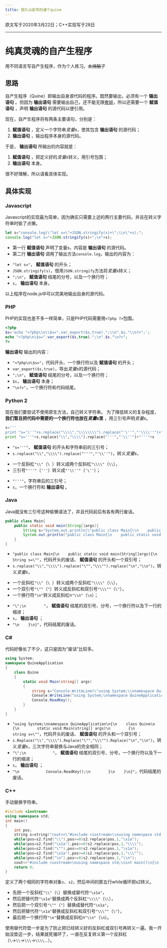 ```yaml
---
title: 很久以前写的诸个quine
---
```


原文写于2020年3月22日；C++实现写于28日

----

# 纯真灵魂的自产生程序

用不同语言写自产生程序，作为个人练习。<del>太烧脑了</del>

## 思路

自产生程序（Quine）即输出自身源代码的程序。既然要输出，必须有一个 __输出语句__ 。但因为 __输出语句__ 需要输出自己，还不能无限[套娃](https://zh.moegirl.org/禁止套娃)，所以还需要一个 __赋值语句__ ，声明 __输出语句__ 的源代码以便引用。

现在，自产生程序将有两条主要语句，分别是：
1. __赋值语句__ ，定义一个字符串*变量s*，使其包含 __输出语句__ 的源代码；
2. __输出语句__ ，输出程序本身的源代码。

于是， __输出语句__ 所输出的内容就是：
1. __赋值语句__ ，把定义好的*变量s*转义，用引号包围；
2. __输出语句__ 本身。

很不好理解，所以请看具体实现。

## 具体实现

### Javascript

Javascript的实现最为简单，因为确实只需要上述的两行主要代码，并且在转义字符串时偷了点懒。

```javascript
let s="console.log(\"let s=\"+JSON.stringify(s)+\";\\n\"+s);";
console.log("let s="+JSON.stringify(s)+";\n"+s);
```

* 第一行 __赋值语句__ 声明了变量s，内容是 __输出语句__ 的源代码。
* 第二行 __输出语句__ 调用了输出方法`console.log`，输出的内容为：
+ `"let s="`， __赋值语句__ 的开头；
+ `JSON.stringify(s)`，借用`JSON.stringify`方法将*变量s*转义；
+ `";\n"`， __赋值语句__ 结尾的分号，以及一个换行符；
+ `s`， __输出语句__ 本身。

以上程序在node.js中可以完美地输出自身的源代码。

### PHP

PHP的实现也差不多一样简单，只是PHP代码需要用`<?php ?>`包围。

```php
<?php
$s='echo "<?php\\n\\$s=".var_export($s,true).";\\n".$s."\\n?>";';
echo "<?php\n\$s=".var_export($s,true).";\n".$s."\n?>";
?>
```

__输出语句__ 输出的内容：

+ `"<?php\n\$s="`，代码开头、一个换行符以及 __赋值语句__ 的开头；
+ `var_export($s,true)`，导出*变量s*的源代码；
+ `";\n"`， __赋值语句__ 结尾的分号，以及一个换行符；
+ `$s`， __输出语句__ 本身；
+ `"\n?>"`，一个换行符和代码结尾。

### Python 2

现在我们要尝试不使用原生方法，自己转义字符串。
为了降低转义的复杂程度， __我们暂且把代码中需要的一个换行符也放在*变量s*里__ ，用三引号声明*变量s*。

```python
s='''
print "s='\''"+s.replace("\\\\","\\\\\\\\").replace("'\''","'\\\\''")+"'\''"+s'''
print "s='''"+s.replace("\\","\\\\").replace("'''","'\\''")+"'''"+s
```
+ `"s='''"`， __赋值语句__ 的开头和字符串前的三引号；
+ `s.replace("\\","\\\\").replace("'''","'\\''")`，转义*变量s*，
- 一个反斜杠`"\\"`（`\ `）转义成两个反斜杠`"\\\\"`（`\\`），
- 三引号`"'''"`（`'''`）转义成`"'\\''"`（`'\''`）；
+ `"'''"`，字符串后的三引号；
+ `s`，一个换行符和 __输出语句__ 。

### Java

Java就没有三引号这种偷懒语法了，并且代码前后有各有两行废话。

```java
public class Main{
    public static void main(String[]args){
        String s="System.out.println(\"public class Main{\\n    public static void main(String[]args){\\n        String s=\\\"\"+s.replace(\"\\\\\",\"\\\\\\\\\").replace(\"\\n\",\"\\\\n\")+\"\\\";\\n        \"+s+\"\\n    }\\n}\");";
        System.out.println("public class Main{\n    public static void main(String[]args){\n        String s=\""+s.replace("\\","\\\\").replace("\"","\\\"").replace("\n","\\n")+"\";\n        "+s+"\n    }\n}");
    }
}
```

+ `"public class Main{\n    public static void main(String[]args){\n        String s=\""`，代码开头的废话、 __赋值语句__ 的开头和一个双引号；
+ `s.replace("\\","\\\\").replace("\"","\\\"").replace("\n","\\n")`，转义*变量s*，
- 一个反斜杠`"\\"`（`\ `）转义成两个反斜杠`"\\\\"`（`\\`），
- 一个双引号`"\""`（`"`）转义成反斜杠和双引号`"\\\""`（`\"`），
- 一个换行符`"\n"`转义成反斜杠n`"\\n"`（`\n`）；
+ `"\";\n        "`， __赋值语句__ 结尾的双引号、分号，一个换行符以及下一行的缩进；
+ `s`， __输出语句__ ；
+ `"\n    }\n}"`，代码结尾的废话。

### C#

代码好像长了不少，这只是因为“废话”比较多。

```c#
using System;
namespace QuineApplication
{
    class Quine
    {
        static void Main(string[] args)
        {
            string s="Console.WriteLine(\"using System;\\nnamespace QuineApplication\\n{\\n    class Quine\\n    {\\n        static void Main(string[] args)\\n        {\\n            string s=\\\"\"+s.Replace(\"\\\\\",\"\\\\\\\\\").Replace(\"\\\"\",\"\\\\\\\"\").Replace(\"\\n\",\"\\\\n\")+\"\\\";\\n            \"+s+\"\\n            Console.ReadKey();\\n        }\\n    }\\n}\");";
            Console.WriteLine("using System;\nnamespace QuineApplication\n{\n    class Quine\n    {\n        static void Main(string[] args)\n        {\n            string s=\""+s.Replace("\\","\\\\").Replace("\"","\\\"").Replace("\n","\\n")+"\";\n            "+s+"\n            Console.ReadKey();\n        }\n    }\n}");
            Console.ReadKey();
        }
    }
}
```

+ `"using System;\nnamespace QuineApplication\n{\n    class Quine\n    {\n        static void Main(string[] args)\n        {\n            string s=\""`，代码开头的废话、 __赋值语句__ 的开头和一个双引号；
+ `s.Replace("\\","\\\\").Replace("\"","\\\"").Replace("\n","\\n")`，转义*变量s*，三次字符串替换与Java的完全相同；
+ `"\";\n            "`， __赋值语句__ 结尾的双引号、分号，一个换行符以及下一行的缩进；
+ `s`， __输出语句__ ；
+ `"\n            Console.ReadKey();\n        }\n    }\n}"`，代码结尾的废话。

### C++
手动替换字符串。
```cpp
#include <iostream>
using namespace std;
int main()
{
    int pos;
    string s=string("cout<<\"#include <iostream>\\nusing namespace std;\\nint main()\\n{\\n    int pos;\\n    string s=string(\\\"\"<<s2<<\"\\\"),s2=string(s);\\n    while(pos=s2.find(\\\"\\\\\\\\\\\"),pos>=0)s2.replace(pos,1,\\\"\\\\x1a\\\");\\n    while(pos=s2.find(\\\"\\\\x1a\\\"),pos>=0)s2.replace(pos,1,\\\"\\\\\\\\\\\\\\\\\\\");\\n    while(pos=s2.find(\\\"\\\\\\\"\\\"),pos>=0)s2.replace(pos,1,\\\"\\\\x1a\\\");\\n    while(pos=s2.find(\\\"\\\\x1a\\\"),pos>=0)s2.replace(pos,1,\\\"\\\\\\\\\\\\\\\"\\\");\\n    while(pos=s2.find(\\\"\\\\n\\\"),pos>=0)s2.replace(pos,1,\\\"\\\\\\\\n\\\");\\n    \"<<s<<\"\\n    return 0;\\n}\";"),s2=string(s);
    while(pos=s2.find("\\"),pos>=0)s2.replace(pos,1,"\x1a");
    while(pos=s2.find("\x1a"),pos>=0)s2.replace(pos,1,"\\\\");
    while(pos=s2.find("\""),pos>=0)s2.replace(pos,1,"\x1a");
    while(pos=s2.find("\x1a"),pos>=0)s2.replace(pos,1,"\\\"");
    while(pos=s2.find("\n"),pos>=0)s2.replace(pos,1,"\\n");
    cout<<"#include <iostream>\nusing namespace std;\nint main()\n{\n    int pos;\n    string s=string(\""<<s2<<"\"),s2=string(s);\n    while(pos=s2.find(\"\\\\\"),pos>=0)s2.replace(pos,1,\"\\x1a\");\n    while(pos=s2.find(\"\\x1a\"),pos>=0)s2.replace(pos,1,\"\\\\\\\\\");\n    while(pos=s2.find(\"\\\"\"),pos>=0)s2.replace(pos,1,\"\\x1a\");\n    while(pos=s2.find(\"\\x1a\"),pos>=0)s2.replace(pos,1,\"\\\\\\\"\");\n    while(pos=s2.find(\"\\n\"),pos>=0)s2.replace(pos,1,\"\\\\n\");\n    "<<s<<"\n    return 0;\n}";
    return 0;
}
```

定义了两个相同的字符串对象`s`、`s2`，然后中间的那五行while循环把s2转义。

- 先把一个反斜杠`"\\"`（`\`）替换成替代符`"\x1a"`，
- 然后把替代符`"\x1a"`替换成两个反斜杠`"\\\\"`（`\\`），
- 然后把一个双引号`"\""`（`"`）替换成替代符`"\x1a"`，
- 然后把替代符`"\x1a"`替换成反斜杠和双引号`"\\\""`（`\"`），
- 最后把一个换行符`"\n"`替换成反斜杠n`"\\n"`（`\n`）。

使用替代符垫一步是为了防止把已经转义好的反斜杠或双引号再转义一遍。我一开始没垫这一步，结果就死循环了，一直在反复转义第一个反斜杠（`\`→`\\`→`\\\`→`\\\\`...）。
